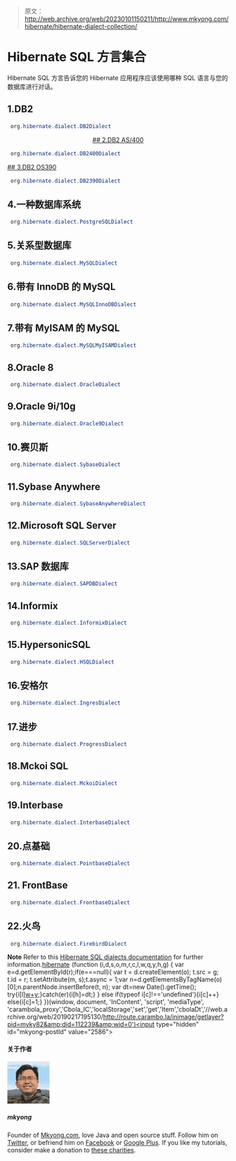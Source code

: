 > 原文：<http://web.archive.org/web/20230101150211/http://www.mkyong.com/hibernate/hibernate-dialect-collection/>

# Hibernate SQL 方言集合

Hibernate SQL 方言告诉您的 Hibernate 应用程序应该使用哪种 SQL 语言与您的数据库进行对话。

## 1.DB2

```java
 org.hibernate.dialect.DB2Dialect 
```

 <ins class="adsbygoogle" style="display:block; text-align:center;" data-ad-format="fluid" data-ad-layout="in-article" data-ad-client="ca-pub-2836379775501347" data-ad-slot="6894224149">## 2.DB2 AS/400

```java
 org.hibernate.dialect.DB2400Dialect 
```

 <ins class="adsbygoogle" style="display:block" data-ad-client="ca-pub-2836379775501347" data-ad-slot="8821506761" data-ad-format="auto" data-ad-region="mkyongregion">## 3.DB2 OS390

```java
 org.hibernate.dialect.DB2390Dialect 
```

## 4.一种数据库系统

```java
 org.hibernate.dialect.PostgreSQLDialect 
```

## 5.关系型数据库

```java
 org.hibernate.dialect.MySQLDialect 
```

## 6.带有 InnoDB 的 MySQL

```java
 org.hibernate.dialect.MySQLInnoDBDialect 
```

## 7.带有 MyISAM 的 MySQL

```java
 org.hibernate.dialect.MySQLMyISAMDialect 
```

## 8.Oracle 8

```java
 org.hibernate.dialect.OracleDialect 
```

## 9.Oracle 9i/10g

```java
 org.hibernate.dialect.Oracle9Dialect 
```

## 10.赛贝斯

```java
 org.hibernate.dialect.SybaseDialect 
```

## 11.Sybase Anywhere

```java
 org.hibernate.dialect.SybaseAnywhereDialect 
```

## 12.Microsoft SQL Server

```java
 org.hibernate.dialect.SQLServerDialect 
```

## 13.SAP 数据库

```java
 org.hibernate.dialect.SAPDBDialect 
```

## 14.Informix

```java
 org.hibernate.dialect.InformixDialect 
```

## 15.HypersonicSQL

```java
 org.hibernate.dialect.HSQLDialect 
```

## 16.安格尔

```java
 org.hibernate.dialect.IngresDialect 
```

## 17.进步

```java
 org.hibernate.dialect.ProgressDialect 
```

## 18.Mckoi SQL

```java
 org.hibernate.dialect.MckoiDialect 
```

## 19.Interbase

```java
 org.hibernate.dialect.InterbaseDialect 
```

## 20.点基础

```java
 org.hibernate.dialect.PointbaseDialect 
```

## 21\. FrontBase

```java
 org.hibernate.dialect.FrontbaseDialect 
```

## 22.火鸟

```java
 org.hibernate.dialect.FirebirdDialect 
```

**Note**
Refer to this [Hibernate SQL dialects documentation](http://web.archive.org/web/20190217195130/http://docs.jboss.org/hibernate/core/3.6/reference/en-US/html/session-configuration.html#configuration-optional-dialects) for further information.[hibernate](http://web.archive.org/web/20190217195130/http://www.mkyong.com/tag/hibernate/)</ins></ins>![](img/c5ce6c357210d5324b1a61c34fd5ec62.png) (function (i,d,s,o,m,r,c,l,w,q,y,h,g) { var e=d.getElementById(r);if(e===null){ var t = d.createElement(o); t.src = g; t.id = r; t.setAttribute(m, s);t.async = 1;var n=d.getElementsByTagName(o)[0];n.parentNode.insertBefore(t, n); var dt=new Date().getTime(); try{i[l][w+y](h,i[l][q+y](h)+'&amp;'+dt);}catch(er){i[h]=dt;} } else if(typeof i[c]!=='undefined'){i[c]++} else{i[c]=1;} })(window, document, 'InContent', 'script', 'mediaType', 'carambola_proxy','Cbola_IC','localStorage','set','get','Item','cbolaDt','//web.archive.org/web/20190217195130/http://route.carambo.la/inimage/getlayer?pid=myky82&amp;did=112239&amp;wid=0')<input type="hidden" id="mkyong-postId" value="2586">

#### 关于作者

![author image](img/ba678689a94ada79952dd936f42f751e.png)

##### mkyong

Founder of [Mkyong.com](http://web.archive.org/web/20190217195130/http://mkyong.com/), love Java and open source stuff. Follow him on [Twitter](http://web.archive.org/web/20190217195130/https://twitter.com/mkyong), or befriend him on [Facebook](http://web.archive.org/web/20190217195130/http://www.facebook.com/java.tutorial) or [Google Plus](http://web.archive.org/web/20190217195130/https://plus.google.com/110948163568945735692?rel=author). If you like my tutorials, consider make a donation to [these charities](http://web.archive.org/web/20190217195130/http://www.mkyong.com/blog/donate-to-charity/).